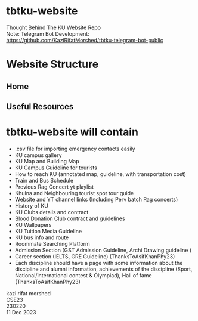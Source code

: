 # tbtku-website
Thought Behind The KU Website Repo  
Note: Telegram Bot Development:  https://github.com/KaziRifatMorshed/tbtku-telegram-bot-public 


# Website Structure
## Home 
## Useful Resources
## 


# tbtku-website will contain  
- .csv file for importing emergency contacts easily
- KU campus gallery
- KU Map and Building Map
- KU Campus Guideline for tourists
- How to reach KU (annotated map, guideline, with transportation cost)
- Train and Bus Schedule
- Previous Rag Concert yt playlist
- Khulna and Neighbouring tourist spot tour guide
- Website and YT channel links (Including Perv batch Rag concerts)
- History of KU
- KU Clubs details and contract
- Blood Donation Club contract and guidelines
- KU Wallpapers
- KU Tuition Media Guideline
- KU bus info and route
- Roommate Searching Platform 
- Admission Section (GST Admission Guideline, Archi Drawing guideline )
- Career section (IELTS, GRE Guideline) (ThanksToAsifKhanPhy23)
- Each discipline should have a page with some information about the discipline and alumni information, achievements of the discipline (Sport, National/international contest & Olympiad), Hall of fame (ThanksToAsifKhanPhy23)


kazi rifat morshed  
CSE23  
230220  
11 Dec 2023
